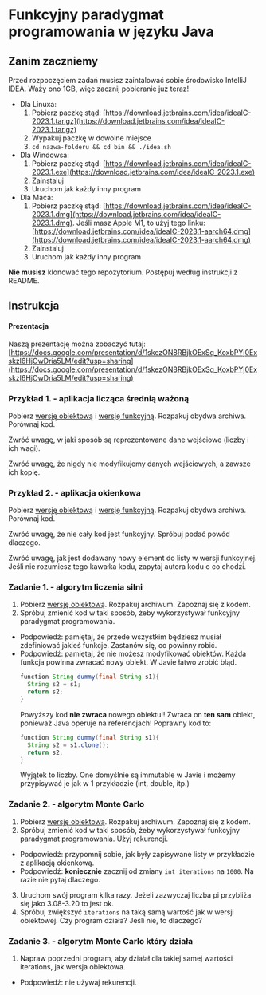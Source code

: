 # Funkcyjny paradygmat programowania w języku Java

## Zanim zaczniemy
Przed rozpoczęciem zadań musisz zaintalować sobie środowisko IntelliJ IDEA. Waży ono 1GB, więc zacznij pobieranie już teraz!
- Dla Linuxa: 
  1. Pobierz paczkę stąd: [https://download.jetbrains.com/idea/ideaIC-2023.1.tar.gz](https://download.jetbrains.com/idea/ideaIC-2023.1.tar.gz)
  2. Wypakuj paczkę w dowolne miejsce
  3. `cd nazwa-folderu && cd bin && ./idea.sh`
- Dla Windowsa: 
  1. Pobierz paczkę stąd: [https://download.jetbrains.com/idea/ideaIC-2023.1.exe](https://download.jetbrains.com/idea/ideaIC-2023.1.exe)
  2. Zainstaluj
  3. Uruchom jak każdy inny program
- Dla Maca:
  1. Pobierz paczkę stąd: [https://download.jetbrains.com/idea/ideaIC-2023.1.dmg](https://download.jetbrains.com/idea/ideaIC-2023.1.dmg). Jeśli masz Apple M1, to użyj tego linku: [https://download.jetbrains.com/idea/ideaIC-2023.1-aarch64.dmg](https://download.jetbrains.com/idea/ideaIC-2023.1-aarch64.dmg)
  2. Zainstaluj
  3. Uruchom jak każdy inny program
  
__Nie musisz__ klonować tego repozytorium. Postępuj według instrukcji z README.

## Instrukcja 
#### Prezentacja
Naszą prezentację można zobaczyć tutaj: [https://docs.google.com/presentation/d/1skezON8RBjkOExSq_KoxbPYj0Exskzl6HjOwDria5LM/edit?usp=sharing](https://docs.google.com/presentation/d/1skezON8RBjkOExSq_KoxbPYj0Exskzl6HjOwDria5LM/edit?usp=sharing)

### Przykład 1. - aplikacja licząca średnią ważoną
Pobierz [wersję obiektową](%C5%9Arednia%20wa%C5%BCona%20obiektowo.zip) i [wersję funkcyjną](%C5%9Arednia%20wa%C5%BCona%20funcyjnie.zip).
Rozpakuj obydwa archiwa. Porównaj kod.

Zwróć uwagę, w jaki sposób są reprezentowane dane wejściowe (liczby i ich wagi).

Zwróć uwagę, że nigdy nie modyfikujemy danych wejściowych, a zawsze ich kopię.

### Przykład 2. - aplikacja okienkowa
Pobierz [wersję obiektową](ListaZada%C5%84%20obiektowo.zip) i [wersję funkcyjną](ListaZada%C5%84%20funkcyjnie.zip).
Rozpakuj obydwa archiwa. Porównaj kod.

Zwróć uwagę, że nie cały kod jest funkcyjny. Spróbuj podać powód dlaczego.

Zwróć uwagę, jak jest dodawany nowy element do listy w wersji funkcyjnej. Jeśli nie rozumiesz tego kawałka kodu, zapytaj autora kodu o co chodzi.

### Zadanie 1. - algorytm liczenia silni
1. Pobierz [wersję obiektową](Silnia%20obiektowo.zip). Rozpakuj archiwum. Zapoznaj się z kodem.
2. Spróbuj zmienić kod w taki sposób, żeby wykorzystywał funkcyjny paradygmat programowania.
  - Podpowiedź: pamiętaj, że przede wszystkim będziesz musiał zdefiniować jakieś funkcje. Zastanów się, co powinny robić.
  - Podpowiedź: pamiętaj, że nie możesz modyfikować obiektów. Każda funkcja powinna zwracać nowy obiekt. W Javie łatwo zrobić błąd.
    ```java
    function String dummy(final String s1){
      String s2 = s1;
      return s2;
    }
    ```
    Powyższy kod __nie zwraca__ nowego obiektu!! Zwraca on __ten sam__ obiekt, ponieważ Java operuje na referencjach! Poprawny kod to:
    ```java
    function String dummy(final String s1){
      String s2 = s1.clone();
      return s2;
    }
    ```
    Wyjątek to liczby. One domyślnie są immutable w Javie i możemy przypisywać je jak w 1 przykładzie (int, double, itp.)

### Zadanie 2. - algorytm Monte Carlo
1. Pobierz [wersję obiektową](Monte%20Carlo%20obiektowo.zip). Rozpakuj archiwum. Zapoznaj się z kodem.
2. Spróbuj zmienić kod w taki sposób, żeby wykorzystywał funkcyjny paradygmat programowania. Użyj rekurencji.
  - Podpowiedź: przypomnij sobie, jak były zapisywane listy w przykładzie z aplikacją okienkową.
  - Podpowiedź: __koniecznie__ zacznij od zmiany `int iterations` na `1000`. Na razie nie pytaj dlaczego.
3. Uruchom swój program kilka razy. Jeżeli zazwyczaj liczba pi przybliża się jako 3.08-3.20 to jest ok.
4. Spróbuj zwiększyć `iterations` na taką samą wartość jak w wersji obiektowej. Czy program działa? Jeśli nie, to dlaczego?

### Zadanie 3. - algorytm Monte Carlo który działa
1. Napraw poprzedni program, aby działał dla takiej samej wartości iterations, jak wersja obiektowa.
  - Podpowiedź: nie używaj rekurencji.

